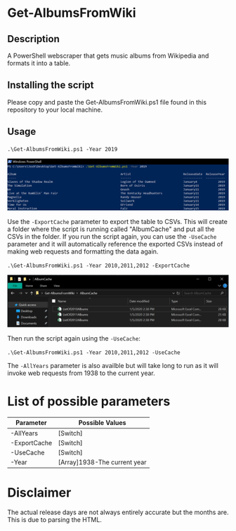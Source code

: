 # Get-AlbumsFromWiki

## Description
A PowerShell webscraper that gets music albums from Wikipedia and formats it into a table.

## Installing the script
Please copy and paste the Get-AlbumsFromWiki.ps1 file found in this repository to your local machine.

## Usage

`.\Get-AlbumsFromWiki.ps1 -Year 2019`

![Usage](2019.PNG)

Use the `-ExportCache` parameter to export the table to CSVs. This will create a folder where the script is running called "AlbumCache" and put all the CSVs in the folder. If you run the script again, you can use the `-UseCache` parameter and it will automatically reference the exported CSVs instead of making web requests and formatting the data again.

`.\Get-AlbumsFromWiki.ps1 -Year 2010,2011,2012 -ExportCache`

![Usage](cache.PNG)

Then run the script again using the `-UseCache`:

`.\Get-AlbumsFromWiki.ps1 -Year 2010,2011,2012 -UseCache`

The `-AllYears` parameter is also availble but will take long to run as it will invoke web requests from 1938 to the current year.

# List of possible parameters
 Parameter | Possible Values 
--- | --- |
-AllYears | [Switch]
-ExportCache | [Switch]
-UseCache | [Switch]
-Year | [Array]1938-The current year

# Disclaimer
The actual release days are not always entirely accurate but the months are. This is due to parsing the HTML.
